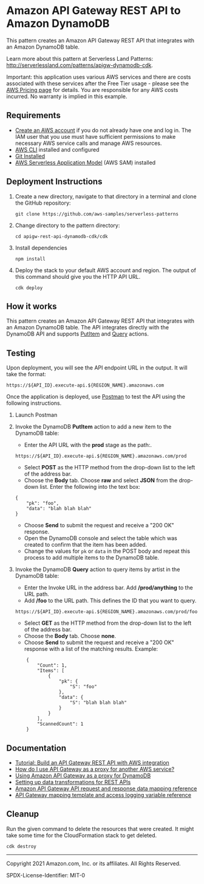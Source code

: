 # Amazon API Gateway REST API to Amazon DynamoDB

This pattern creates an Amazon API Gateway REST API that integrates with an Amazon DynamoDB table.

Learn more about this pattern at Serverless Land Patterns: http://serverlessland.com/patterns/apigw-dynamodb-cdk.

Important: this application uses various AWS services and there are costs associated with these services after the Free Tier usage - please see the [AWS Pricing page](https://aws.amazon.com/pricing/) for details. You are responsible for any AWS costs incurred. No warranty is implied in this example.

## Requirements

* [Create an AWS account](https://portal.aws.amazon.com/gp/aws/developer/registration/index.html) if you do not already have one and log in. The IAM user that you use must have sufficient permissions to make necessary AWS service calls and manage AWS resources.
* [AWS CLI](https://docs.aws.amazon.com/cli/latest/userguide/install-cliv2.html) installed and configured
* [Git Installed](https://git-scm.com/book/en/v2/Getting-Started-Installing-Git)
* [AWS Serverless Application Model](https://docs.aws.amazon.com/serverless-application-model/latest/developerguide/serverless-sam-cli-install.html) (AWS SAM) installed

## Deployment Instructions

1. Create a new directory, navigate to that directory in a terminal and clone the GitHub repository:
    ``` 
    git clone https://github.com/aws-samples/serverless-patterns
    ```
1. Change directory to the pattern directory:
    ```
    cd apigw-rest-api-dynamodb-cdk/cdk
    ```

1. Install dependencies
    ```
    npm install
    ```

1. Deploy the stack to your default AWS account and region. The output of this command should give you the HTTP API URL.
    ```
    cdk deploy
    ```

## How it works

This pattern creates an Amazon API Gateway REST API that integrates with an Amazon DynamoDB table. The API integrates directly with the DynamoDB API and supports [PutItem](https://docs.aws.amazon.com/amazondynamodb/latest/APIReference/API_PutItem.html) and [Query](https://docs.aws.amazon.com/amazondynamodb/latest/APIReference/API_Query.html) actions.

## Testing

Upon deployment, you will see the API endpoint URL in the output. It will take the format:

`https://${API_ID}.execute-api.${REGION_NAME}.amazonaws.com`

Once the application is deployed, use [Postman](https://www.postman.com/) to test the API using the following instructions.

1. Launch Postman

1. Invoke the DynamoDB **PutItem** action to add a new item to the DynamoDB table:
	* Enter the API URL with the **prod** stage as the path:.
	```
	https://${API_ID}.execute-api.${REGION_NAME}.amazonaws.com/prod
	```
	* Select **POST** as the HTTP method from the drop-down list to the left of the address bar.
	* Choose the **Body** tab. Choose **raw** and select **JSON** from the drop-down list. Enter the following into the text box: 
	```
	{
		"pk": "foo",
		"data": "blah blah blah"
	}
	```
	* Choose **Send** to submit the request and receive a "200 OK" response.
	* Open the DynamoDB console and select the table which was created to confirm that the item has been added.
	* Change the values for `pk` or `data` in the POST body and repeat this process to add multiple items to the DynamoDB table.

1. Invoke the DynamoDB **Query** action to query items by artist in the DynamoDB table:
	* Enter the Invoke URL in the address bar. Add **/prod/anything** to the URL path.
	* Add **/foo** to the URL path. This defines the ID that you want to query.
	```
	https://${API_ID}.execute-api.${REGION_NAME}.amazonaws.com/prod/foo
	```
	* Select **GET** as the HTTP method from the drop-down list to the left of the address bar.
	* Choose the **Body** tab. Choose **none**.
	* Choose **Send** to submit the request and receive a "200 OK" response with a list of the matching results. Example: 
	```
		{
			"Count": 1,
			"Items": [
				{
					"pk": {
						"S": "foo"
					},
					"data": {
						"S": "blah blah blah"
					}
				}
			],
			"ScannedCount": 1
		}
	```
## Documentation
- [Tutorial: Build an API Gateway REST API with AWS integration](https://docs.aws.amazon.com/apigateway/latest/developerguide/getting-started-aws-proxy.html)
- [How do I use API Gateway as a proxy for another AWS service?](https://aws.amazon.com/premiumsupport/knowledge-center/api-gateway-proxy-integrate-service/)
- [Using Amazon API Gateway as a proxy for DynamoDB](https://aws.amazon.com/blogs/compute/using-amazon-api-gateway-as-a-proxy-for-dynamodb/)
- [Setting up data transformations for REST APIs](https://docs.aws.amazon.com/apigateway/latest/developerguide/rest-api-data-transformations.html)
- [Amazon API Gateway API request and response data mapping reference](https://docs.aws.amazon.com/apigateway/latest/developerguide/request-response-data-mappings.html)
- [API Gateway mapping template and access logging variable reference](https://docs.aws.amazon.com/apigateway/latest/developerguide/api-gateway-mapping-template-reference.html)

## Cleanup
 
Run the given command to delete the resources that were created. It might take some time for the CloudFormation stack to get deleted.
```
cdk destroy
```

----
Copyright 2021 Amazon.com, Inc. or its affiliates. All Rights Reserved.

SPDX-License-Identifier: MIT-0
